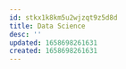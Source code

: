 ```yaml
---
id: stkx1k8km5u2wjzqt9z5d8d
title: Data Science
desc: ''
updated: 1658698261631
created: 1658698261631
---
```


